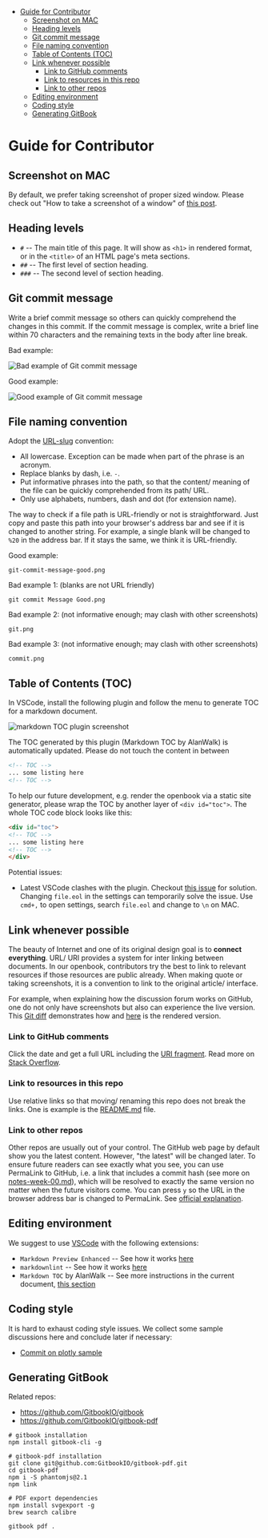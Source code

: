 <!-- TOC -->

- [Guide for Contributor](#guide-for-contributor)
  - [Screenshot on MAC](#screenshot-on-mac)
  - [Heading levels](#heading-levels)
  - [Git commit message](#git-commit-message)
  - [File naming convention](#file-naming-convention)
  - [Table of Contents (TOC)](#table-of-contents-toc)
  - [Link whenever possible](#link-whenever-possible)
    - [Link to GitHub comments](#link-to-github-comments)
    - [Link to resources in this repo](#link-to-resources-in-this-repo)
    - [Link to other repos](#link-to-other-repos)
  - [Editing environment](#editing-environment)
  - [Coding style](#coding-style)
  - [Generating GitBook](#generating-gitbook)

<!-- /TOC -->

# Guide for Contributor

## Screenshot on MAC

By default, we prefer taking screenshot of proper sized window. Please check out "How to take a screenshot of a window" of [this post](https://support.apple.com/en-hk/HT201361).

## Heading levels

* `#` -- The main title of this page. It will show as `<h1>` in rendered format, or in the `<title>` of an HTML page's meta sections.
* `##` -- The first level of section heading.
* `###` -- The second level of section heading.

## Git commit message

Write a brief commit message so others can quickly comprehend the changes in this commit. If the commit message is complex, write a brief line within 70 characters and the remaining texts in the body after line break.

Bad example:

![Bad example of Git commit message](assets/git-commit-message-bad.png)

Good example:

![Good example of Git commit message](assets/git-commit-message-good.png)

## File naming convention

Adopt the [URL-slug](https://en.wikipedia.org/wiki/Clean_URL#Slug) convention:

* All lowercase. Exception can be made when part of the phrase is an acronym.
* Replace blanks by dash, i.e. `-`.
* Put informative phrases into the path, so that the content/ meaning of the file can be quickly comprehended from its path/ URL.
* Only use alphabets, numbers, dash and dot (for extension name).

The way to check if a file path is URL-friendly or not is straightforward. Just copy and paste this path into your browser's address bar and see if it is changed to another string. For example, a single blank will be changed to `%20` in the address bar. If it stays the same, we think it is URL-friendly.

Good example:

```text
git-commit-message-good.png
```

Bad example 1: (blanks are not URL friendly)

```text
git commit Message Good.png
```

Bad example 2: (not informative enough; may clash with other screenshots)

```text
git.png
```

Bad example 3: (not informative enough; may clash with other screenshots)

```text
commit.png
```

## Table of Contents (TOC)

In VSCode, install the following plugin and follow the menu to generate TOC for a markdown document.

![markdown TOC plugin screenshot](assets/vscode-plugin-markdown-toc.png)

The TOC generated by this plugin (Markdown TOC by AlanWalk) is automatically updated. Please do not touch the content in between

```markdown
<!-- TOC -->
... some listing here
<!-- TOC -->
```

To help our future development, e.g. render the openbook via a static site generator, please wrap the TOC by another layer of `<div id="toc">`. The whole TOC code block looks like this:

```markdown
<div id="toc">
<!-- TOC -->
... some listing here
<!-- TOC -->
</div>
```

Potential issues:

- Latest VSCode clashes with the plugin. Checkout [this issue](https://github.com/AlanWalk/markdown-toc/issues/65) for solution. Changing `file.eol` in the settings can temporarily solve the issue. Use `cmd+,` to open settings, search `file.eol` and change to `\n` on MAC.

## Link whenever possible

The beauty of Internet and one of its original design goal is to **connect everything**. URL/ URI provides a system for inter linking between documents. In our openbook, contributors try the best to link to relevant resources if those resources are public already. When making quote or taking screenshots, it is a convention to link to the original article/ interface.

For example, when explaining how the discussion forum works on GitHub, one do not only have screenshots but also can experience the live version. This [Git diff](https://github.com/hupili/python-for-data-and-media-communication-gitbook/commit/f5a246f1950c2a64496422dd8252080e745239a9#diff-1c07895b36976c761440cb56a1d15a76L108) demonstrates how and [here](https://github.com/hupili/python-for-data-and-media-communication-gitbook/blob/master/notes-week-00.md#use-github-issue-tracker-as-a-discussion-forum) is the rendered version.

### Link to GitHub comments

Click the date and get a full URL including the [URI fragment](https://en.wikipedia.org/wiki/Fragment_identifier). Read more on [Stack Overflow](https://stackoverflow.com/questions/25163598/how-do-i-reference-a-specific-issue-comment-on-github/25169132).

### Link to resources in this repo

Use relative links so that moving/ renaming this repo does not break the links. One is example is the [README.md](README.md) file.

### Link to other repos

Other repos are usually out of your control. The GitHub web page by default show you the latest content. However, "the latest" will be changed later. To ensure future readers can see exactly what you see, you can use PermaLink to GitHub, i.e. a link that includes a commit hash (see more on [notes-week-00.md](notes-week-00.md)), which will be resolved to exactly the same version no matter when the future visitors come. You can press `y` so the URL in the browser address bar is changed to PermaLink. See [official explanation](https://help.github.com/articles/getting-permanent-links-to-files/#press-y-to-permalink-to-a-file-in-a-specific-commit).


## Editing environment

We suggest to use [VSCode](https://code.visualstudio.com/) with the following extensions:

* `Markdown Preview Enhanced` -- See how it works [here](https://github.com/hupili/python-for-data-and-media-communication-gitbook/issues/2#issuecomment-406834118)
* `markdownlint` -- See how it works [here](https://github.com/hupili/python-for-data-and-media-communication-gitbook/issues/2#issuecomment-408606441)
* `Markdown TOC` by AlanWalk -- See more instructions in the current document, [this section](#table-of-contents-toc)

## Coding style

It is hard to exhaust coding style issues. We collect some sample discussions here and conclude later if necessary:

- [Commit on plotly sample](https://github.com/hupili/python-for-data-and-media-communication-gitbook/commit/0a301f821902d8c188cbfa3a1b48c21a0d22e9c5)

## Generating GitBook

Related repos:

* https://github.com/GitbookIO/gitbook
* https://github.com/GitbookIO/gitbook-pdf

```
# gitbook installation
npm install gitbook-cli -g

# gitbook-pdf installation
git clone git@github.com:GitbookIO/gitbook-pdf.git
cd gitbook-pdf
npm i -S phantomjs@2.1
npm link

# PDF export dependencies
npm install svgexport -g
brew search calibre

gitbook pdf .
```

